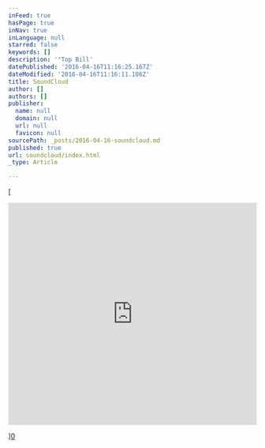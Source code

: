 ```yaml
---
inFeed: true
hasPage: true
inNav: true
inLanguage: null
starred: false
keywords: []
description: '"Top Bill'
datePublished: '2016-04-16T11:16:25.167Z'
dateModified: '2016-04-16T11:16:11.106Z'
title: SoundCloud
author: []
authors: []
publisher:
  name: null
  domain: null
  url: null
  favicon: null
sourcePath: _posts/2016-04-16-soundcloud.md
published: true
url: soundcloud/index.html
_type: Article

---
```

[

<iframe width=" 100%" height="450" scrolling="no" frameborder="no" src="https://w.soundcloud.com/player/?url=https%3A//api.soundcloud.com/tracks/246724202&amp;auto_play=false&amp;hide_related=false&amp;show_comments=true&amp;show_user=true&amp;show_reposts=false&amp;visual=true" style="">Top Bill</iframe>

][0]

[0]: href